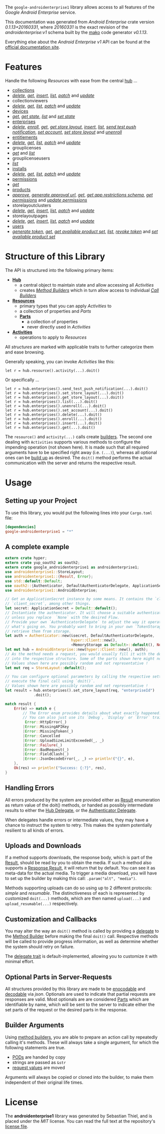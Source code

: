 <!---
DO NOT EDIT !
This file was generated automatically from 'src/mako/api/README.md.mako'
DO NOT EDIT !
-->
The `google-androidenterprise1` library allows access to all features of the *Google Android Enterprise* service.

This documentation was generated from *Android Enterprise* crate version *0.1.13+20160331*, where *20160331* is the exact revision of the *androidenterprise:v1* schema built by the [mako](http://www.makotemplates.org/) code generator *v0.1.13*.

Everything else about the *Android Enterprise* *v1* API can be found at the
[official documentation site](https://developers.google.com/android/work/play/emm-api).
# Features

Handle the following *Resources* with ease from the central [hub](http://byron.github.io/google-apis-rs/google_androidenterprise1/struct.AndroidEnterprise.html) ... 

* [collections](http://byron.github.io/google-apis-rs/google_androidenterprise1/struct.Collection.html)
 * [*delete*](http://byron.github.io/google-apis-rs/google_androidenterprise1/struct.CollectionDeleteCall.html), [*get*](http://byron.github.io/google-apis-rs/google_androidenterprise1/struct.CollectionGetCall.html), [*insert*](http://byron.github.io/google-apis-rs/google_androidenterprise1/struct.CollectionInsertCall.html), [*list*](http://byron.github.io/google-apis-rs/google_androidenterprise1/struct.CollectionListCall.html), [*patch*](http://byron.github.io/google-apis-rs/google_androidenterprise1/struct.CollectionPatchCall.html) and [*update*](http://byron.github.io/google-apis-rs/google_androidenterprise1/struct.CollectionUpdateCall.html)
* collectionviewers
 * [*delete*](http://byron.github.io/google-apis-rs/google_androidenterprise1/struct.CollectionviewerDeleteCall.html), [*get*](http://byron.github.io/google-apis-rs/google_androidenterprise1/struct.CollectionviewerGetCall.html), [*list*](http://byron.github.io/google-apis-rs/google_androidenterprise1/struct.CollectionviewerListCall.html), [*patch*](http://byron.github.io/google-apis-rs/google_androidenterprise1/struct.CollectionviewerPatchCall.html) and [*update*](http://byron.github.io/google-apis-rs/google_androidenterprise1/struct.CollectionviewerUpdateCall.html)
* [devices](http://byron.github.io/google-apis-rs/google_androidenterprise1/struct.Device.html)
 * [*get*](http://byron.github.io/google-apis-rs/google_androidenterprise1/struct.DeviceGetCall.html), [*get state*](http://byron.github.io/google-apis-rs/google_androidenterprise1/struct.DeviceGetStateCall.html), [*list*](http://byron.github.io/google-apis-rs/google_androidenterprise1/struct.DeviceListCall.html) and [*set state*](http://byron.github.io/google-apis-rs/google_androidenterprise1/struct.DeviceSetStateCall.html)
* [enterprises](http://byron.github.io/google-apis-rs/google_androidenterprise1/struct.Enterprise.html)
 * [*delete*](http://byron.github.io/google-apis-rs/google_androidenterprise1/struct.EnterpriseDeleteCall.html), [*enroll*](http://byron.github.io/google-apis-rs/google_androidenterprise1/struct.EnterpriseEnrollCall.html), [*get*](http://byron.github.io/google-apis-rs/google_androidenterprise1/struct.EnterpriseGetCall.html), [*get store layout*](http://byron.github.io/google-apis-rs/google_androidenterprise1/struct.EnterpriseGetStoreLayoutCall.html), [*insert*](http://byron.github.io/google-apis-rs/google_androidenterprise1/struct.EnterpriseInsertCall.html), [*list*](http://byron.github.io/google-apis-rs/google_androidenterprise1/struct.EnterpriseListCall.html), [*send test push notification*](http://byron.github.io/google-apis-rs/google_androidenterprise1/struct.EnterpriseSendTestPushNotificationCall.html), [*set account*](http://byron.github.io/google-apis-rs/google_androidenterprise1/struct.EnterpriseSetAccountCall.html), [*set store layout*](http://byron.github.io/google-apis-rs/google_androidenterprise1/struct.EnterpriseSetStoreLayoutCall.html) and [*unenroll*](http://byron.github.io/google-apis-rs/google_androidenterprise1/struct.EnterpriseUnenrollCall.html)
* [entitlements](http://byron.github.io/google-apis-rs/google_androidenterprise1/struct.Entitlement.html)
 * [*delete*](http://byron.github.io/google-apis-rs/google_androidenterprise1/struct.EntitlementDeleteCall.html), [*get*](http://byron.github.io/google-apis-rs/google_androidenterprise1/struct.EntitlementGetCall.html), [*list*](http://byron.github.io/google-apis-rs/google_androidenterprise1/struct.EntitlementListCall.html), [*patch*](http://byron.github.io/google-apis-rs/google_androidenterprise1/struct.EntitlementPatchCall.html) and [*update*](http://byron.github.io/google-apis-rs/google_androidenterprise1/struct.EntitlementUpdateCall.html)
* grouplicenses
 * [*get*](http://byron.github.io/google-apis-rs/google_androidenterprise1/struct.GrouplicenseGetCall.html) and [*list*](http://byron.github.io/google-apis-rs/google_androidenterprise1/struct.GrouplicenseListCall.html)
* grouplicenseusers
 * [*list*](http://byron.github.io/google-apis-rs/google_androidenterprise1/struct.GrouplicenseuserListCall.html)
* [installs](http://byron.github.io/google-apis-rs/google_androidenterprise1/struct.Install.html)
 * [*delete*](http://byron.github.io/google-apis-rs/google_androidenterprise1/struct.InstallDeleteCall.html), [*get*](http://byron.github.io/google-apis-rs/google_androidenterprise1/struct.InstallGetCall.html), [*list*](http://byron.github.io/google-apis-rs/google_androidenterprise1/struct.InstallListCall.html), [*patch*](http://byron.github.io/google-apis-rs/google_androidenterprise1/struct.InstallPatchCall.html) and [*update*](http://byron.github.io/google-apis-rs/google_androidenterprise1/struct.InstallUpdateCall.html)
* [permissions](http://byron.github.io/google-apis-rs/google_androidenterprise1/struct.Permission.html)
 * [*get*](http://byron.github.io/google-apis-rs/google_androidenterprise1/struct.PermissionGetCall.html)
* [products](http://byron.github.io/google-apis-rs/google_androidenterprise1/struct.Product.html)
 * [*approve*](http://byron.github.io/google-apis-rs/google_androidenterprise1/struct.ProductApproveCall.html), [*generate approval url*](http://byron.github.io/google-apis-rs/google_androidenterprise1/struct.ProductGenerateApprovalUrlCall.html), [*get*](http://byron.github.io/google-apis-rs/google_androidenterprise1/struct.ProductGetCall.html), [*get app restrictions schema*](http://byron.github.io/google-apis-rs/google_androidenterprise1/struct.ProductGetAppRestrictionsSchemaCall.html), [*get permissions*](http://byron.github.io/google-apis-rs/google_androidenterprise1/struct.ProductGetPermissionCall.html) and [*update permissions*](http://byron.github.io/google-apis-rs/google_androidenterprise1/struct.ProductUpdatePermissionCall.html)
* storelayoutclusters
 * [*delete*](http://byron.github.io/google-apis-rs/google_androidenterprise1/struct.StorelayoutclusterDeleteCall.html), [*get*](http://byron.github.io/google-apis-rs/google_androidenterprise1/struct.StorelayoutclusterGetCall.html), [*insert*](http://byron.github.io/google-apis-rs/google_androidenterprise1/struct.StorelayoutclusterInsertCall.html), [*list*](http://byron.github.io/google-apis-rs/google_androidenterprise1/struct.StorelayoutclusterListCall.html), [*patch*](http://byron.github.io/google-apis-rs/google_androidenterprise1/struct.StorelayoutclusterPatchCall.html) and [*update*](http://byron.github.io/google-apis-rs/google_androidenterprise1/struct.StorelayoutclusterUpdateCall.html)
* storelayoutpages
 * [*delete*](http://byron.github.io/google-apis-rs/google_androidenterprise1/struct.StorelayoutpageDeleteCall.html), [*get*](http://byron.github.io/google-apis-rs/google_androidenterprise1/struct.StorelayoutpageGetCall.html), [*insert*](http://byron.github.io/google-apis-rs/google_androidenterprise1/struct.StorelayoutpageInsertCall.html), [*list*](http://byron.github.io/google-apis-rs/google_androidenterprise1/struct.StorelayoutpageListCall.html), [*patch*](http://byron.github.io/google-apis-rs/google_androidenterprise1/struct.StorelayoutpagePatchCall.html) and [*update*](http://byron.github.io/google-apis-rs/google_androidenterprise1/struct.StorelayoutpageUpdateCall.html)
* [users](http://byron.github.io/google-apis-rs/google_androidenterprise1/struct.User.html)
 * [*generate token*](http://byron.github.io/google-apis-rs/google_androidenterprise1/struct.UserGenerateTokenCall.html), [*get*](http://byron.github.io/google-apis-rs/google_androidenterprise1/struct.UserGetCall.html), [*get available product set*](http://byron.github.io/google-apis-rs/google_androidenterprise1/struct.UserGetAvailableProductSetCall.html), [*list*](http://byron.github.io/google-apis-rs/google_androidenterprise1/struct.UserListCall.html), [*revoke token*](http://byron.github.io/google-apis-rs/google_androidenterprise1/struct.UserRevokeTokenCall.html) and [*set available product set*](http://byron.github.io/google-apis-rs/google_androidenterprise1/struct.UserSetAvailableProductSetCall.html)




# Structure of this Library

The API is structured into the following primary items:

* **[Hub](http://byron.github.io/google-apis-rs/google_androidenterprise1/struct.AndroidEnterprise.html)**
    * a central object to maintain state and allow accessing all *Activities*
    * creates [*Method Builders*](http://byron.github.io/google-apis-rs/google_androidenterprise1/trait.MethodsBuilder.html) which in turn
      allow access to individual [*Call Builders*](http://byron.github.io/google-apis-rs/google_androidenterprise1/trait.CallBuilder.html)
* **[Resources](http://byron.github.io/google-apis-rs/google_androidenterprise1/trait.Resource.html)**
    * primary types that you can apply *Activities* to
    * a collection of properties and *Parts*
    * **[Parts](http://byron.github.io/google-apis-rs/google_androidenterprise1/trait.Part.html)**
        * a collection of properties
        * never directly used in *Activities*
* **[Activities](http://byron.github.io/google-apis-rs/google_androidenterprise1/trait.CallBuilder.html)**
    * operations to apply to *Resources*

All *structures* are marked with applicable traits to further categorize them and ease browsing.

Generally speaking, you can invoke *Activities* like this:

```Rust,ignore
let r = hub.resource().activity(...).doit()
```

Or specifically ...

```ignore
let r = hub.enterprises().send_test_push_notification(...).doit()
let r = hub.enterprises().set_store_layout(...).doit()
let r = hub.enterprises().get_store_layout(...).doit()
let r = hub.enterprises().list(...).doit()
let r = hub.enterprises().unenroll(...).doit()
let r = hub.enterprises().set_account(...).doit()
let r = hub.enterprises().delete(...).doit()
let r = hub.enterprises().enroll(...).doit()
let r = hub.enterprises().insert(...).doit()
let r = hub.enterprises().get(...).doit()
```

The `resource()` and `activity(...)` calls create [builders][builder-pattern]. The second one dealing with `Activities` 
supports various methods to configure the impending operation (not shown here). It is made such that all required arguments have to be 
specified right away (i.e. `(...)`), whereas all optional ones can be [build up][builder-pattern] as desired.
The `doit()` method performs the actual communication with the server and returns the respective result.

# Usage

## Setting up your Project

To use this library, you would put the following lines into your `Cargo.toml` file:

```toml
[dependencies]
google-androidenterprise1 = "*"
```

## A complete example

```Rust
extern crate hyper;
extern crate yup_oauth2 as oauth2;
extern crate google_androidenterprise1 as androidenterprise1;
use androidenterprise1::StoreLayout;
use androidenterprise1::{Result, Error};
use std::default::Default;
use oauth2::{Authenticator, DefaultAuthenticatorDelegate, ApplicationSecret, MemoryStorage};
use androidenterprise1::AndroidEnterprise;

// Get an ApplicationSecret instance by some means. It contains the `client_id` and 
// `client_secret`, among other things.
let secret: ApplicationSecret = Default::default();
// Instantiate the authenticator. It will choose a suitable authentication flow for you, 
// unless you replace  `None` with the desired Flow.
// Provide your own `AuthenticatorDelegate` to adjust the way it operates and get feedback about 
// what's going on. You probably want to bring in your own `TokenStorage` to persist tokens and
// retrieve them from storage.
let auth = Authenticator::new(&secret, DefaultAuthenticatorDelegate,
                              hyper::Client::new(),
                              <MemoryStorage as Default>::default(), None);
let mut hub = AndroidEnterprise::new(hyper::Client::new(), auth);
// As the method needs a request, you would usually fill it with the desired information
// into the respective structure. Some of the parts shown here might not be applicable !
// Values shown here are possibly random and not representative !
let mut req = StoreLayout::default();

// You can configure optional parameters by calling the respective setters at will, and
// execute the final call using `doit()`.
// Values shown here are possibly random and not representative !
let result = hub.enterprises().set_store_layout(req, "enterpriseId")
             .doit();

match result {
    Err(e) => match e {
        // The Error enum provides details about what exactly happened.
        // You can also just use its `Debug`, `Display` or `Error` traits
         Error::HttpError(_)
        |Error::MissingAPIKey
        |Error::MissingToken(_)
        |Error::Cancelled
        |Error::UploadSizeLimitExceeded(_, _)
        |Error::Failure(_)
        |Error::BadRequest(_)
        |Error::FieldClash(_)
        |Error::JsonDecodeError(_, _) => println!("{}", e),
    },
    Ok(res) => println!("Success: {:?}", res),
}

```
## Handling Errors

All errors produced by the system are provided either as [Result](http://byron.github.io/google-apis-rs/google_androidenterprise1/enum.Result.html) enumeration as return value of 
the doit() methods, or handed as possibly intermediate results to either the 
[Hub Delegate](http://byron.github.io/google-apis-rs/google_androidenterprise1/trait.Delegate.html), or the [Authenticator Delegate](http://byron.github.io/google-apis-rs/google_androidenterprise1/../yup-oauth2/trait.AuthenticatorDelegate.html).

When delegates handle errors or intermediate values, they may have a chance to instruct the system to retry. This 
makes the system potentially resilient to all kinds of errors.

## Uploads and Downloads
If a method supports downloads, the response body, which is part of the [Result](http://byron.github.io/google-apis-rs/google_androidenterprise1/enum.Result.html), should be
read by you to obtain the media.
If such a method also supports a [Response Result](http://byron.github.io/google-apis-rs/google_androidenterprise1/trait.ResponseResult.html), it will return that by default.
You can see it as meta-data for the actual media. To trigger a media download, you will have to set up the builder by making
this call: `.param("alt", "media")`.

Methods supporting uploads can do so using up to 2 different protocols: 
*simple* and *resumable*. The distinctiveness of each is represented by customized 
`doit(...)` methods, which are then named `upload(...)` and `upload_resumable(...)` respectively.

## Customization and Callbacks

You may alter the way an `doit()` method is called by providing a [delegate](http://byron.github.io/google-apis-rs/google_androidenterprise1/trait.Delegate.html) to the 
[Method Builder](http://byron.github.io/google-apis-rs/google_androidenterprise1/trait.CallBuilder.html) before making the final `doit()` call. 
Respective methods will be called to provide progress information, as well as determine whether the system should 
retry on failure.

The [delegate trait](http://byron.github.io/google-apis-rs/google_androidenterprise1/trait.Delegate.html) is default-implemented, allowing you to customize it with minimal effort.

## Optional Parts in Server-Requests

All structures provided by this library are made to be [enocodable](http://byron.github.io/google-apis-rs/google_androidenterprise1/trait.RequestValue.html) and 
[decodable](http://byron.github.io/google-apis-rs/google_androidenterprise1/trait.ResponseResult.html) via *json*. Optionals are used to indicate that partial requests are responses 
are valid.
Most optionals are are considered [Parts](http://byron.github.io/google-apis-rs/google_androidenterprise1/trait.Part.html) which are identifiable by name, which will be sent to 
the server to indicate either the set parts of the request or the desired parts in the response.

## Builder Arguments

Using [method builders](http://byron.github.io/google-apis-rs/google_androidenterprise1/trait.CallBuilder.html), you are able to prepare an action call by repeatedly calling it's methods.
These will always take a single argument, for which the following statements are true.

* [PODs][wiki-pod] are handed by copy
* strings are passed as `&str`
* [request values](http://byron.github.io/google-apis-rs/google_androidenterprise1/trait.RequestValue.html) are moved

Arguments will always be copied or cloned into the builder, to make them independent of their original life times.

[wiki-pod]: http://en.wikipedia.org/wiki/Plain_old_data_structure
[builder-pattern]: http://en.wikipedia.org/wiki/Builder_pattern
[google-go-api]: https://github.com/google/google-api-go-client

# License
The **androidenterprise1** library was generated by Sebastian Thiel, and is placed 
under the *MIT* license.
You can read the full text at the repository's [license file][repo-license].

[repo-license]: https://github.com/Byron/google-apis-rs/LICENSE.md
